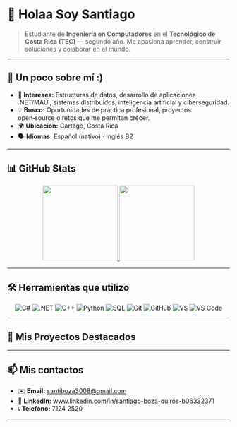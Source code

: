 # 👋 Holaa Soy **Santiago**

> Estudiante de **Ingeniería en Computadores** en el **Tecnológico de Costa Rica (TEC)** — segundo año. Me apasiona aprender, construir soluciones y colaborar en el mundo.

---

## 📌 Un poco sobre mí :)

* 🎯 **Intereses:** Estructuras de datos, desarrollo de aplicaciones .NET/MAUI, sistemas distribuidos, inteligencia artificial y ciberseguridad.
* 💡 **Busco:** Oportunidades de práctica profesional, proyectos open‑source o retos que me permitan crecer.
* 🌍 **Ubicación:** Cartago, Costa Rica 
* 🗣️ **Idiomas:** Español (nativo) · Inglés B2 

---

## 📊 GitHub Stats

<div align="center">

  <a href="https://github.com/SRZpeedTEC">
    <img height="170" src="https://github-readme-stats.vercel.app/api?username=SRZpeedTEC&show_icons=true&theme=radical&hide_rank=false" />
  </a>
  <a href="https://github.com/SRZpeedTEC">
    <img height="170" src="https://github-readme-stats.vercel.app/api/top-langs/?username=SRZpeedTEC&layout=compact&langs_count=8&theme=radical" />
  </a>
</div>

---

## 🛠️ Herramientas que utilizo

<!-- Usa badges de shields.io o simpleicons. Agrega / elimina según corresponda -->

<p align="center">
  <img src="https://img.shields.io/badge/C%23-239120?style=for-the-badge&logo=c-sharp&logoColor=white" alt="C#"/>
  <img src="https://img.shields.io/badge/.NET-512BD4?style=for-the-badge&logo=.net&logoColor=white" alt=".NET"/>
  <img src="https://img.shields.io/badge/C++-00599C?style=for-the-badge&logo=c%2B%2B&logoColor=white" alt="C++"/>
  <img src="https://img.shields.io/badge/Python-3776AB?style=for-the-badge&logo=python&logoColor=white" alt="Python"/>
  <img src="https://img.shields.io/badge/SQL-4479A1?style=for-the-badge&logo=mysql&logoColor=white" alt="SQL"/>
  <img src="https://img.shields.io/badge/Git-F05032?style=for-the-badge&logo=git&logoColor=white" alt="Git"/>
  <img src="https://img.shields.io/badge/GitHub-181717?style=for-the-badge&logo=github&logoColor=white" alt="GitHub"/>
  <img src="https://img.shields.io/badge/Visual%20Studio-5C2D91?style=for-the-badge&logo=visual%20studio&logoColor=white" alt="VS"/>
  <img src="https://img.shields.io/badge/VS%20Code-007ACC?style=for-the-badge&logo=visual%20studio%20code&logoColor=white" alt="VS Code"/>
</p>

---

## 🚀 Mis Proyectos Destacados



---

## 📫 Mis contactos

* ✉️ **Email:** santiboza3008@gmail.com
* 💼 **LinkedIn:** www.linkedin.com/in/santiago-boza-quirós-b06332371
* 📞 **Telefono:** 7124 2520

---

